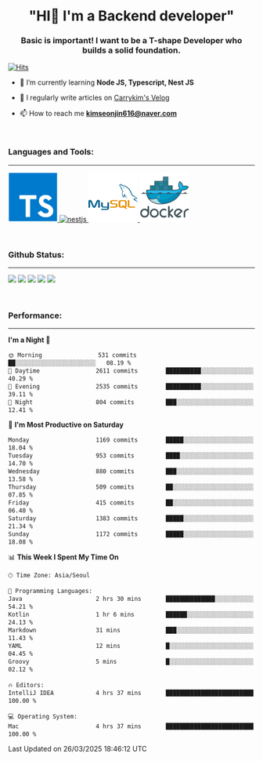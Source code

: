 <h1 align="center">"HI👋 I'm a Backend developer" </h1>
<h3 align="center">Basic is important! I want to be a T-shape Developer who builds a solid foundation.</h3>

[![Hits](https://hits.seeyoufarm.com/api/count/incr/badge.svg?url=https%3A%2F%2Fgithub.com%2Fgimseonjin&count_bg=%2318BFE5&title_bg=%23555555&icon=ko-fi.svg&icon_color=%23E7E7E7&title=hits&edge_flat=false)](https://hits.seeyoufarm.com)

- 🌱 I’m currently learning **Node JS, Typescript, Nest JS**

- 📝 I regularly write articles on [Carrykim's Velog](https://velog.io/@carrykim)

- 📫 How to reach me **kimseonjin616@naver.com**

<br/>

<h3 align="left">Languages and Tools:</h3>

***

<p align="left"> 
 <a href="https://www.typescriptlang.org/" target="_blank" rel="noreferrer"> <img src="https://raw.githubusercontent.com/devicons/devicon/master/icons/typescript/typescript-original.svg" alt="typescript" width="20%" height="20%"/> </a>
<a href="https://nestjs.com/" target="_blank" rel="noreferrer"> <img src="https://docs.nestjs.com/assets/logo-small.svg" alt="nestjs" width="20%" height="20%"/> </a> 
<a href="https://www.mysql.com/" target="_blank" rel="noreferrer"> <img src="https://raw.githubusercontent.com/devicons/devicon/master/icons/mysql/mysql-original-wordmark.svg" alt="mysql" width="20%" height="20%"/>  </a>
 <a href="https://www.docker.com/" target="_blank" rel="noreferrer"> <img src="https://raw.githubusercontent.com/devicons/devicon/master/icons/docker/docker-original-wordmark.svg" alt="docker" width="20%" height="20%"/> </a>
 </p>
</p>

<br/>

<h3 align="left">Github Status:</h3>

***

![](http://github-profile-summary-cards.vercel.app/api/cards/profile-details?username=gimseonjin&theme=nord_bright)
![](http://github-profile-summary-cards.vercel.app/api/cards/repos-per-language?username=gimseonjin&theme=nord_bright)
![](http://github-profile-summary-cards.vercel.app/api/cards/most-commit-language?username=gimseonjin&theme=nord_bright)
![](http://github-profile-summary-cards.vercel.app/api/cards/stats?username=gimseonjin&theme=nord_bright)
![](http://github-profile-summary-cards.vercel.app/api/cards/productive-time?username=gimseonjin&theme=nord_bright&utcOffset=8)


<br/>

<h3 align="left">Performance:</h3>

***

<!--START_SECTION:waka-->
**I'm a Night 🦉** 

```text
🌞 Morning                531 commits         ██░░░░░░░░░░░░░░░░░░░░░░░   08.19 % 
🌆 Daytime                2611 commits        ██████████░░░░░░░░░░░░░░░   40.29 % 
🌃 Evening                2535 commits        ██████████░░░░░░░░░░░░░░░   39.11 % 
🌙 Night                  804 commits         ███░░░░░░░░░░░░░░░░░░░░░░   12.41 % 
```
📅 **I'm Most Productive on Saturday** 

```text
Monday                   1169 commits        █████░░░░░░░░░░░░░░░░░░░░   18.04 % 
Tuesday                  953 commits         ████░░░░░░░░░░░░░░░░░░░░░   14.70 % 
Wednesday                880 commits         ███░░░░░░░░░░░░░░░░░░░░░░   13.58 % 
Thursday                 509 commits         ██░░░░░░░░░░░░░░░░░░░░░░░   07.85 % 
Friday                   415 commits         ██░░░░░░░░░░░░░░░░░░░░░░░   06.40 % 
Saturday                 1383 commits        █████░░░░░░░░░░░░░░░░░░░░   21.34 % 
Sunday                   1172 commits        █████░░░░░░░░░░░░░░░░░░░░   18.08 % 
```


📊 **This Week I Spent My Time On** 

```text
🕑︎ Time Zone: Asia/Seoul

💬 Programming Languages: 
Java                     2 hrs 30 mins       ██████████████░░░░░░░░░░░   54.21 % 
Kotlin                   1 hr 6 mins         ██████░░░░░░░░░░░░░░░░░░░   24.13 % 
Markdown                 31 mins             ███░░░░░░░░░░░░░░░░░░░░░░   11.43 % 
YAML                     12 mins             █░░░░░░░░░░░░░░░░░░░░░░░░   04.45 % 
Groovy                   5 mins              █░░░░░░░░░░░░░░░░░░░░░░░░   02.12 % 

🔥 Editors: 
IntelliJ IDEA            4 hrs 37 mins       █████████████████████████   100.00 % 

💻 Operating System: 
Mac                      4 hrs 37 mins       █████████████████████████   100.00 % 
```


 Last Updated on 26/03/2025 18:46:12 UTC
<!--END_SECTION:waka-->

<div align="center">
  
